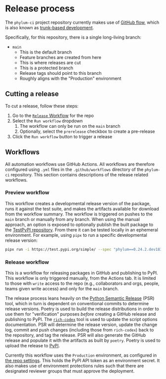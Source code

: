 # Release process

The `phylum-ci` project repository currently makes use of
[GitHub flow](https://docs.github.com/en/get-started/quickstart/github-flow), which is also known as
[trunk-based development](https://www.atlassian.com/continuous-delivery/continuous-integration/trunk-based-development).

Specifically, for this repository, there is a single long-living branch:

* `main`
  * This is the default branch
  * Feature branches are created from here
  * This is where releases are cut
  * This is a protected branch
  * Release tags should point to this branch
  * Roughly aligns with the "Production" environment

## Cutting a release

To cut a release, follow these steps:

1. Go to the [`Release` Workflow](https://github.com/phylum-dev/phylum-ci/actions/workflows/release.yml) for the repo
2. Select the `Run workflow` dropdown
   1. The workflow can only be run on the `main` branch
   2. Optionally, select the `prerelease` checkbox to create a pre-release
3. Click the `Run workflow` button to trigger a release

## Workflows

All automation workflows use GitHub Actions. All workflows are therefore configured using
`.yml` files in the `.github/workflows` directory of the `phylum-ci` repository. This section
contains descriptions of the release related workflows.

### Preview workflow

This workflow creates a developmental release version of the package, runs it against the test
suite, and makes the artifacts available for download from the workflow summary. The workflow is
triggered on pushes to the `main` branch or manually from any branch. When using the manual
approach, an option is exposed to optionally publish the built package to the
[TestPyPI repository](https://test.pypi.org/). From there it can be tested locally in an ephemeral
environment. For example, using `pipx` to run a specific developmental release version:

```sh
pipx run -i https://test.pypi.org/simple/ --spec "phylum==0.24.2.dev183" --pip-args="--extra-index-url=https://pypi.org/simple/" phylum-init -h
```

### Release workflow

This is a workflow for releasing packages in GitHub and publishing to PyPI.
This workflow is only triggered manually, from the Actions tab. It is limited to those with `write` access
to the repo (e.g., collaborators and orgs, people, teams given write access) and only for the `main` branch.

The release process leans heavily on the
[Python Semantic Release](https://python-semantic-release.readthedocs.io/en/latest/index.html) (PSR) tool, which in
turn is dependent on conventional commits to determine release versions. Poetry is used to build the release
distributions in order to use them for "verification" purposes *before* creating a GitHub release and publishing to
PyPI. The [`rich-codex`](https://ewels.github.io/rich-codex/) tool is used to update the script options documentation.
PSR will determine the release version, update the change log, commit and push changes (including those from
`rich-codex`) back to the repository, and tag the release. PSR will also generate the GitHub release and populate it
with the artifacts as built by `poetry`. Poetry is used to upload the release to [PyPI](https://pypi.org).

Currently this workflow uses the `Production` environment, as configured in
[the repo settings](https://github.com/phylum-dev/phylum-ci/settings/environments).
This holds the PyPI API token as an environment secret. It also makes use of environment protections rules
such that there are designated reviewer groups that must approve the deployment.
